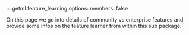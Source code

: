 ::: getml.feature_learning
    options:
      members: false


On this page we go into details of community vs enterprise features and provide some infos on the feature learner from within this sub package.
